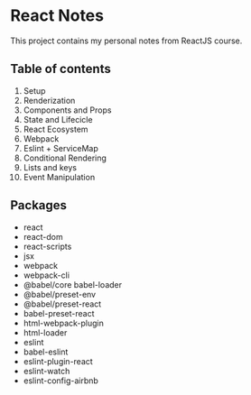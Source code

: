 # React Notes

This project contains my personal notes from ReactJS course.

## Table of contents

1. Setup
2. Renderization
3. Components and Props
4. State and Lifecicle
5. React Ecosystem
6. Webpack
7. Eslint + ServiceMap
8. Conditional Rendering
9. Lists and keys
10. Event Manipulation

## Packages

- react
- react-dom
- react-scripts
- jsx
- webpack
- webpack-cli
- @babel/core babel-loader
- @babel/preset-env
- @babel/preset-react
- babel-preset-react
- html-webpack-plugin
- html-loader
- eslint
- babel-eslint
- eslint-plugin-react
- eslint-watch
- eslint-config-airbnb